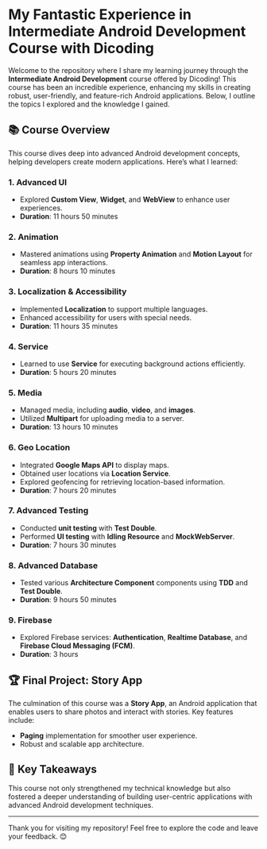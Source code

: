 # My Fantastic Experience in Intermediate Android Development Course with Dicoding

Welcome to the repository where I share my learning journey through the **Intermediate Android Development** course offered by Dicoding! This course has been an incredible experience, enhancing my skills in creating robust, user-friendly, and feature-rich Android applications. Below, I outline the topics I explored and the knowledge I gained.

## 📚 Course Overview

This course dives deep into advanced Android development concepts, helping developers create modern applications. Here’s what I learned:

### 1. **Advanced UI**  
   - Explored **Custom View**, **Widget**, and **WebView** to enhance user experiences.  
   - **Duration**: 11 hours 50 minutes

### 2. **Animation**  
   - Mastered animations using **Property Animation** and **Motion Layout** for seamless app interactions.  
   - **Duration**: 8 hours 10 minutes

### 3. **Localization & Accessibility**  
   - Implemented **Localization** to support multiple languages.  
   - Enhanced accessibility for users with special needs.  
   - **Duration**: 11 hours 35 minutes

### 4. **Service**  
   - Learned to use **Service** for executing background actions efficiently.  
   - **Duration**: 5 hours 20 minutes

### 5. **Media**  
   - Managed media, including **audio**, **video**, and **images**.  
   - Utilized **Multipart** for uploading media to a server.  
   - **Duration**: 13 hours 10 minutes

### 6. **Geo Location**  
   - Integrated **Google Maps API** to display maps.  
   - Obtained user locations via **Location Service**.  
   - Explored geofencing for retrieving location-based information.  
   - **Duration**: 7 hours 20 minutes

### 7. **Advanced Testing**  
   - Conducted **unit testing** with **Test Double**.  
   - Performed **UI testing** with **Idling Resource** and **MockWebServer**.  
   - **Duration**: 7 hours 30 minutes

### 8. **Advanced Database**  
   - Tested various **Architecture Component** components using **TDD** and **Test Double**.  
   - **Duration**: 9 hours 50 minutes

### 9. **Firebase**  
   - Explored Firebase services: **Authentication**, **Realtime Database**, and **Firebase Cloud Messaging (FCM)**.  
   - **Duration**: 3 hours

## 🏆 Final Project: Story App  
The culmination of this course was a **Story App**, an Android application that enables users to share photos and interact with stories. Key features include:  
- **Paging** implementation for smoother user experience.  
- Robust and scalable app architecture.

## 🚀 Key Takeaways  
This course not only strengthened my technical knowledge but also fostered a deeper understanding of building user-centric applications with advanced Android development techniques.

---

Thank you for visiting my repository! Feel free to explore the code and leave your feedback. 😊  
